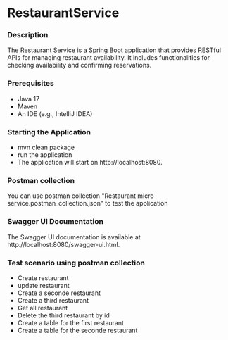 # RestaurantService

### Description
The Restaurant Service is a Spring Boot application that provides RESTful APIs for managing restaurant availability. It includes functionalities for checking availability and confirming reservations.

### Prerequisites
- Java 17
- Maven
- An IDE (e.g., IntelliJ IDEA)

### Starting the Application
- mvn clean package
- run the application
- The application will start on http://localhost:8080.

### Postman collection
You can use postman collection "Restaurant micro service.postman_collection.json" to test the application

### Swagger UI Documentation
The Swagger UI documentation is available at http://localhost:8080/swagger-ui.html.

### Test scenario using postman collection
- Create restaurant
- update restaurant
- Create a seconde restaurant
- Create a third restaurant
- Get all restaurant
- Delete the third restaurant by id
- Create a table for the first restaurant
- Create a table for the seconde restaurant 
